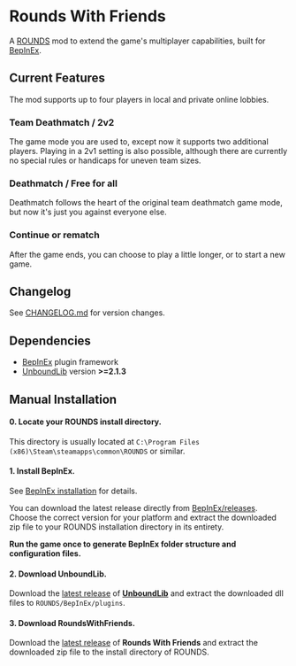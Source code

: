 # Rounds With Friends
 
A [ROUNDS](https://landfall.se/rounds) mod to extend the game's multiplayer capabilities, built for [BepInEx](https://github.com/BepInEx/BepInEx).

## Current Features

The mod supports up to four players in local and private online lobbies.

### Team Deathmatch / 2v2

The game mode you are used to, except now it supports two additional players. Playing in a 2v1 setting is also possible, although there are currently no special rules or handicaps for uneven team sizes.

### Deathmatch / Free for all

Deathmatch follows the heart of the original team deathmatch game mode, but now it's just you against everyone else.

### Continue or rematch

After the game ends, you can choose to play a little longer, or to start a new game.

## Changelog

See [CHANGELOG.md](./CHANGELOG.md) for version changes.

## Dependencies

- [BepInEx](https://docs.bepinex.dev/master/articles/index.html) plugin framework
- [UnboundLib](https://github.com/Rounds-Modding/UnboundLib) version **>=2.1.3**

## Manual Installation

#### 0. Locate your ROUNDS install directory.

This directory is usually located at `C:\Program Files (x86)\Steam\steamapps\common\ROUNDS` or similar.

#### 1. Install **BepInEx**.

See [BepInEx installation](https://docs.bepinex.dev/master/articles/user_guide/installation/index.html) for details.

You can download the latest release directly from [BepInEx/releases](https://github.com/BepInEx/BepInEx/releases). Choose the correct version for your platform and extract the downloaded zip file to your ROUNDS installation directory in its entirety.

**Run the game once to generate BepInEx folder structure and configuration files.**

#### 2. Download **UnboundLib**.

Download the [latest release](https://github.com/Rounds-Modding/UnboundLib/releases/latest) of **[UnboundLib](https://github.com/Rounds-Modding/UnboundLib)** and extract the downloaded dll files to `ROUNDS/BepInEx/plugins`.

#### 3. Download **RoundsWithFriends**.

Download the [latest release](https://github.com/olavim/RoundsWithFriends/releases/latest) of **Rounds With Friends** and extract the downloaded zip file to the install directory of ROUNDS.
